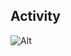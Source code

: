 ## Activity

![Alt](https://repobeats.axiom.co/api/embed/a8ca8bab8b6156b4b0f6a5bdeb0eb70520fe895f.svg "Repobeats analytics image")
